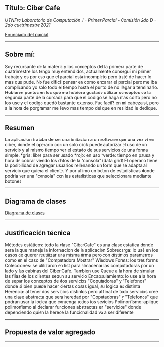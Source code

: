 ## Título: Ciber Cafe
*UTNFra Laboratorio de Computación II - Primer Parcial - Comisión 2do D - 2do cuatrimestre 2021*

[Enunciado del parcial](https://codeutnfra.github.io/programacion_2_laboratorio_2_apuntes/docs/evaluaciones/parciales/2d-primer-parcial/)
___
## Sobre mí: 
Soy recursante de la materia y los conceptos del la primera parte del cuatrimestre los tengo muy entendidos, actualmente conseguí mi primer trabajo
y es por eso que el parcial esta incompleto pero traté de hacer lo mas que pude. 
No fue dificil pensar en como encarar el parcial pero me iba complicando
yo solo todo el tiempo hasta el punto de no llegar a terminarlo. Hubieron puntos en los que me hubiese gustado utilizar conceptos de la segunda parte de la cursada
para que el codigo se haga mas corto pero no los use y el codigo quedó bastante extenso. Fue facil? en mi cabeza si, pero a la hora de porgramar me llevo mas tiempo
del que en realidad le dedique.
___
## Resumen
La aplicacion trataba de ser una imitacion a un software que una vez vi en ciber, donde el operario con un solo click puede autorizar el uso de un servicio
y al mismo tiempo ver el estado de sus servicios de una forma simple.
*gris: libre para ser usado
*rojo: en uso
*verde: tiempo en pausa y hora de cobrar viendo los datos de la "consola" (data grid)
El operario tiene la posibilidad de agregar usuarios rellenando un form que se adapta al servicio que quiera el cliente.
Y por ultimo un boton de estadisticas donde podria ver una "consola" con las estadisticas que seleccionara mediante botones
___
## Diagrama de clases
[Diagrama de clases](https://1drv.ms/u/s!AssK8mGpcoidjGmZYakbnwWau1Jy?e=u0iAGV)
___
## Justificación técnica
Métodos estáticos: todo la clase "CiberCafe" es una clase estatica donde sera la que maneje la informacion de la aplicacion
Sobrecarga: lo usé en los casos de querer reutilizar una misma firma pero con distintos parametros como en el caso de "Computadora.Mostrar"
Windows Forms: los tres forms
Colecciones: se utilizaron en list para almacenar las computadoras por un lado y las cabinas del Ciber Cafe. Tambien use Queue a la hora de simular las filas de los clientes segun su servicio
Encapsulamiento: lo use a la hora de separ los conceptos de dos servicios "Coputadoras" y "Telefonos" donde si bien puede hacer ciertas cosas igual, su logica es distinta
Herencia: al tener dos servicios distintos pero al final de todo servicios cree una clase abstracta que sera heredad por "Coputadoras" y "Telefonos" que podran usar la logica que contenga todos los sevicios
Polimorfismo: aplique polimorfismo al declarar funciones abstractas en "servicios" donde dependiendo quien la herede la funcionalidad va a ser diferente
___
## Propuesta de valor agregado
___
